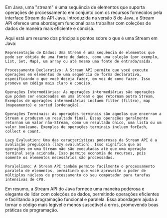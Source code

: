 Em Java, uma "stream" é uma sequência de elementos que suporta operações de processamento em conjunto com os recursos fornecidos pela interface Stream da API Java. Introduzida na versão 8 do Java, a Stream API oferece uma abordagem funcional para trabalhar com coleções de dados de maneira mais eficiente e concisa.

Aqui está um resumo dos principais pontos sobre o que é uma Stream em Java:

    Representação de Dados: Uma Stream é uma sequência de elementos que pode ser obtida de uma fonte de dados, como uma coleção (por exemplo, List, Set, Map), um array ou até mesmo uma fonte de entrada/saída.

    Processamento Declarativo: A Stream API permite que você execute operações em elementos de uma sequência de forma declarativa, especificando o que você deseja fazer, em vez de como fazer. Isso promove um código mais claro e conciso.

    Operações Intermediárias: As operações intermediárias são operações que podem ser encadeadas em uma Stream e que retornam outra Stream. Exemplos de operações intermediárias incluem filter (filtro), map (mapeamento) e sorted (ordenação).

    Operações Terminais: As operações terminais são aquelas que encerram a Stream e produzem um resultado final. Essas operações geralmente retornam um valor não-Stream, como um resultado único, uma lista ou um valor booleano. Exemplos de operações terminais incluem forEach, collect e count.

    Lazy Evaluation: Uma das características poderosas da Stream API é a avaliação preguiçosa (lazy evaluation). Isso significa que as operações em uma Stream não são executadas até que uma operação terminal seja acionada. Isso permite economia de recursos, pois somente os elementos necessários são processados.

    Paralelismo: A Stream API também permite facilmente o processamento paralelo de elementos, permitindo que você aproveite o poder de múltiplos núcleos de processamento do seu computador para tarefas intensivas de CPU.

Em resumo, a Stream API do Java fornece uma maneira poderosa e elegante de lidar com coleções de dados, permitindo operações eficientes e facilitando a programação funcional e paralela. Essa abordagem ajuda a tornar o código mais legível e menos suscetível a erros, promovendo boas práticas de programação.
